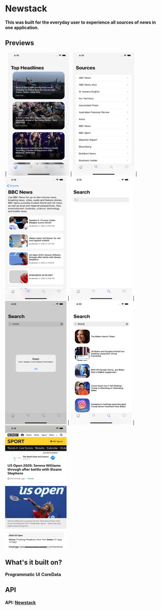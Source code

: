 # Newstack
**This was built for the everyday user to experience all sources of news in one application.**
## Previews
| <img src="/Previews/HeadlineView.png" alt="HeadlineView" width="200" height="400"/> | <img src="/Previews/SourcesView.png" alt="HeadlineView" width="200" height="400"/> | <img src="/Previews/SourcesResult.png" alt="HeadlineView" width="200" height="400"/> | <img src="/Previews/Search.png" alt="HeadlineView" width="200" height="400"/> | <img src="/Previews/SearchCovid.png" alt="HeadlineView" width="200" height="400"/> | <img src="/Previews/SearchResult.png" alt="HeadlineView" width="200" height="400"/> | <img src="/Previews/WebView.png" alt="HeadlineView" width="200" height="400"/>

## What's it built on? 
**Programmatic UI**
**CoreData**
## API
#### API: [Newstack](https://newsapi.org/)

